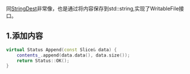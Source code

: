 同[StringDest](./StringDest.md)非常像，也是通过将内容保存到std::string,实现了WritableFile接口。

## 1.添加内容
```cpp
virtual Status Append(const Slice& data) {
    contents_.append(data.data(), data.size());
    return Status::OK();
}
```